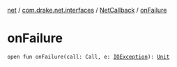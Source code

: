 [net](../../index.md) / [com.drake.net.interfaces](../index.md) / [NetCallback](index.md) / [onFailure](./on-failure.md)

# onFailure

`open fun onFailure(call: Call, e: `[`IOException`](https://docs.oracle.com/javase/6/docs/api/java/io/IOException.html)`): `[`Unit`](https://kotlinlang.org/api/latest/jvm/stdlib/kotlin/-unit/index.html)